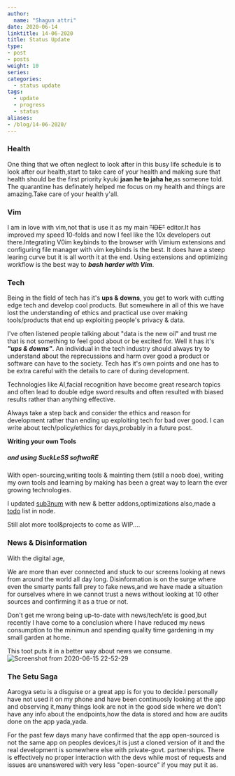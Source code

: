 ```yaml
---
author:
  name: "Shagun attri"
date: 2020-06-14
linktitle: 14-06-2020
title: Status Update
type:
- post
- posts
weight: 10
series:
categories:
  - status update
tags:
  - update
  - progress
  - status
aliases:
- /blog/14-06-2020/
---
```


### Health
One thing that we often neglect to look after in this busy life schedule is to look after our health,start to take care of  your health and making sure that health should be the first priority kyuki **jaan he to jaha he**,as someone told.
The quarantine has definately helped me focus on my health and things are amazing.Take care of your health y'all.

### Vim
I am in love with vim,not that is use it as my main ~~"IDE"~~ editor.It has improved my speed 10-folds and now I feel like the 10x developers out there.Integrating V0im keybinds to the browser with Vimium extensions and configuring file manager with vim keybinds is the best.
It does have a steep learing curve but it is all worth it at the end.
Using extensions and optimizing workflow is the best way to ***bash harder with Vim***.


### Tech
Being in the field of tech has it's **ups & downs**, you get to work with cutting edge tech and develop cool products.
But somewhere in all of this we have lost the understanding of ethics and practical use over making tools/products that end up exploiting people's privacy & data.

I've often listened people talking about "data is the new oil" and trust me that is not something to feel good about or be excited for.
Well it has it's ***"ups & downs"***.
An individual in the tech industry should always try to understand about the reprecussions and harm over good a product or software can have to the society.
Tech has it's own points and one has to be extra careful with the details to care of during development.

Technologies like AI,facial recognition have become great research topics and often lead to double edge sword results and often resulted with biased results rather than anything effective.

Always take a step back and consider the ethics and reason for development rather than ending up exploiting tech for bad over good.
I can write about tech/policy/ethics for days,probably in a future post.

**Writing your own Tools**
##### and using SuckLeSS softwaRE

With open-sourcing,writing tools & mainting them (still a noob doe), writing my own tools and learning by making has been a great way to learn the ever growing technologies.

I updated [sub3num](https://github.com/shagunattri/sub3num) with new & better addons,optimizations also,made a [todo](https://github.com/shagunattri/todo) list in node.

Still alot more tool&projects to come as WIP....

### News & Disinformation
With the digital age,

We are more than ever connected and stuck to our screens looking at news from around the world all day long.
Disinformation is on the surge where even the smarty pants fall prey to fake news,and we have made a situation for ourselves where in we cannot trust a news without looking at 10 other sources and confirming it as a true or not.

Don't get me wrong being up-to-date with news/tech/etc is good,but recently I have come to a conclusion where I have reduced my news consumption to the minimun and spending quality time gardening in my small garden at home.


This toot puts it in a better way about news we consume.
![Screenshot from 2020-06-15 22-52-29](https://user-images.githubusercontent.com/29366864/84689417-90d6bc00-af5e-11ea-9e85-c7a6a7a81023.png)


### The Setu Saga 
Aarogya setu is a disguise or a great app is for you to decide.I personally have not used it on my phone and have been continuosly looking at the app and observing it,many things look are not in the good side
where we don't have any info about the endpoints,how the data is stored and how are audits done on the app yada,yada.

For the past few days many have confirmed that the app open-sourced is not the same app on peoples devices,it is just a cloned version of it and the real development is somewhere else with private-govt. partnerships.
There is effectively no proper interaction with the devs while most of requests and issues are unanswered with very less "open-source" if you may put it as.







